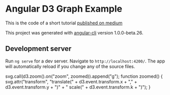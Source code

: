 # Angular D3 Graph Example

This is the code of a short tutorial [published on medium](https://medium.com/@lsharir/visualizing-data-with-angular-and-d3-209dde784aeb)

This project was generated with [angular-cli](https://github.com/angular/angular-cli) version 1.0.0-beta.26.

## Development server
Run `ng serve` for a dev server. Navigate to `http://localhost:4200/`. The app will automatically reload if you change any of the source files.

svg.call(d3.zoom().on("zoom", zoomed)).append("g");
function zoomed() {
  svg.attr("transform", "translate(" + d3.event.transform.x + "," + d3.event.transform.y + ")" + " scale(" + d3.event.transform.k + ")");
}
